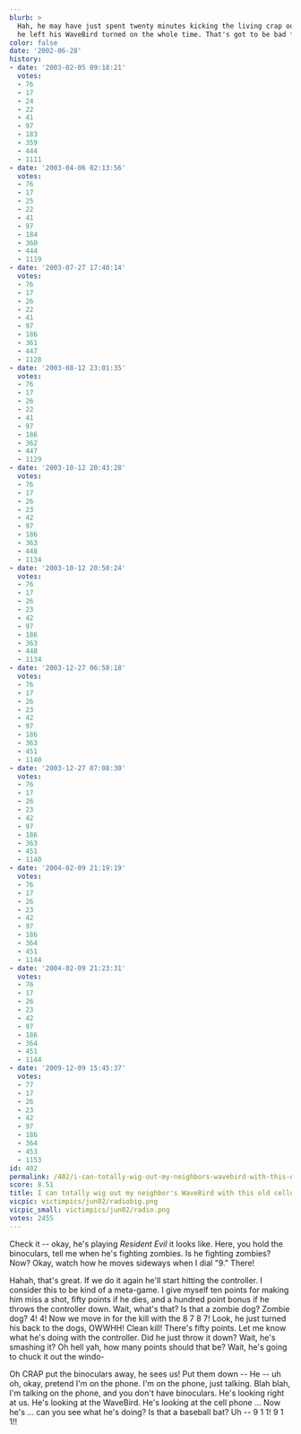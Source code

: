 ```yaml
---
blurb: >
  Hah, he may have just spent twenty minutes kicking the living crap out of us, but
  he left his WaveBird turned on the whole time. That's got to be bad for the batteries.
color: false
date: '2002-06-28'
history:
- date: '2003-02-05 09:18:21'
  votes:
  - 76
  - 17
  - 24
  - 22
  - 41
  - 97
  - 183
  - 359
  - 444
  - 1111
- date: '2003-04-06 02:13:56'
  votes:
  - 76
  - 17
  - 25
  - 22
  - 41
  - 97
  - 184
  - 360
  - 444
  - 1119
- date: '2003-07-27 17:40:14'
  votes:
  - 76
  - 17
  - 26
  - 22
  - 41
  - 97
  - 186
  - 361
  - 447
  - 1128
- date: '2003-08-12 23:01:35'
  votes:
  - 76
  - 17
  - 26
  - 22
  - 41
  - 97
  - 186
  - 362
  - 447
  - 1129
- date: '2003-10-12 20:43:28'
  votes:
  - 76
  - 17
  - 26
  - 23
  - 42
  - 97
  - 186
  - 363
  - 448
  - 1134
- date: '2003-10-12 20:50:24'
  votes:
  - 76
  - 17
  - 26
  - 23
  - 42
  - 97
  - 186
  - 363
  - 448
  - 1134
- date: '2003-12-27 06:58:18'
  votes:
  - 76
  - 17
  - 26
  - 23
  - 42
  - 97
  - 186
  - 363
  - 451
  - 1140
- date: '2003-12-27 07:08:30'
  votes:
  - 76
  - 17
  - 26
  - 23
  - 42
  - 97
  - 186
  - 363
  - 451
  - 1140
- date: '2004-02-09 21:19:19'
  votes:
  - 76
  - 17
  - 26
  - 23
  - 42
  - 97
  - 186
  - 364
  - 451
  - 1144
- date: '2004-02-09 21:23:31'
  votes:
  - 76
  - 17
  - 26
  - 23
  - 42
  - 97
  - 186
  - 364
  - 451
  - 1144
- date: '2009-12-09 15:45:37'
  votes:
  - 77
  - 17
  - 26
  - 23
  - 42
  - 97
  - 186
  - 364
  - 453
  - 1153
id: 402
permalink: /402/i-can-totally-wig-out-my-neighbors-wavebird-with-this-old-cellular-phone/
score: 8.51
title: I can totally wig out my neighbor's WaveBird with this old cellular phone
vicpic: victimpics/jun02/radiobig.png
vicpic_small: victimpics/jun02/radio.png
votes: 2455
---
```


Check it -- okay, he's playing *Resident Evil* it looks like. Here, you
hold the binoculars, tell me when he's fighting zombies. Is he fighting
zombies? Now? Okay, watch how he moves sideways when I dial "9." There!

Hahah, that's great. If we do it again he'll start hitting the
controller. I consider this to be kind of a meta-game. I give myself ten
points for making him miss a shot, fifty points if he dies, and a
hundred point bonus if he throws the controller down. Wait, what's that?
Is that a zombie dog? Zombie dog? 4! 4! Now we move in for the kill with
the 8 7 8 7! Look, he just turned his back to the dogs, OWWHH! Clean
kill! There's fifty points. Let me know what he's doing with the
controller. Did he just throw it down? Wait, he's smashing it? Oh hell
yah, how many points should that be? Wait, he's going to chuck it out
the windo-

Oh CRAP put the binoculars away, he sees us! Put them down -- He -- uh
oh, okay, pretend I'm on the phone. I'm on the phone, just talking. Blah
blah, I'm talking on the phone, and you don't have binoculars. He's
looking right at us. He's looking at the WaveBird. He's looking at the
cell phone ... Now he's ... can you see what he's doing? Is that a
baseball bat? Uh -- 9 1 1! 9 1 1!!